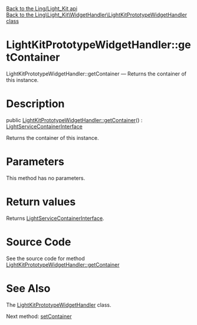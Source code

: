 [Back to the Ling/Light_Kit api](https://github.com/lingtalfi/Light_Kit/blob/master/doc/api/Ling/Light_Kit.md)<br>
[Back to the Ling\Light_Kit\WidgetHandler\LightKitPrototypeWidgetHandler class](https://github.com/lingtalfi/Light_Kit/blob/master/doc/api/Ling/Light_Kit/WidgetHandler/LightKitPrototypeWidgetHandler.md)


LightKitPrototypeWidgetHandler::getContainer
================



LightKitPrototypeWidgetHandler::getContainer — Returns the container of this instance.




Description
================


public [LightKitPrototypeWidgetHandler::getContainer](https://github.com/lingtalfi/Light_Kit/blob/master/doc/api/Ling/Light_Kit/WidgetHandler/LightKitPrototypeWidgetHandler/getContainer.md)() : [LightServiceContainerInterface](https://github.com/lingtalfi/Light/blob/master/doc/api/Ling/Light/ServiceContainer/LightServiceContainerInterface.md)




Returns the container of this instance.




Parameters
================

This method has no parameters.


Return values
================

Returns [LightServiceContainerInterface](https://github.com/lingtalfi/Light/blob/master/doc/api/Ling/Light/ServiceContainer/LightServiceContainerInterface.md).








Source Code
===========
See the source code for method [LightKitPrototypeWidgetHandler::getContainer](https://github.com/lingtalfi/Light_Kit/blob/master/WidgetHandler/LightKitPrototypeWidgetHandler.php#L30-L33)


See Also
================

The [LightKitPrototypeWidgetHandler](https://github.com/lingtalfi/Light_Kit/blob/master/doc/api/Ling/Light_Kit/WidgetHandler/LightKitPrototypeWidgetHandler.md) class.

Next method: [setContainer](https://github.com/lingtalfi/Light_Kit/blob/master/doc/api/Ling/Light_Kit/WidgetHandler/LightKitPrototypeWidgetHandler/setContainer.md)<br>

